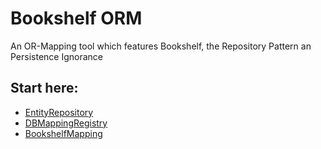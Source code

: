 # Bookshelf ORM
An OR-Mapping tool which features Bookshelf, the Repository Pattern an Persistence Ignorance

## Start here:
* [EntityRepository](./EntityRepository.html)
* [DBMappingRegistry](./DBMappingRegistry.html)
* [BookshelfMapping](./BookshelfMapping.html)

